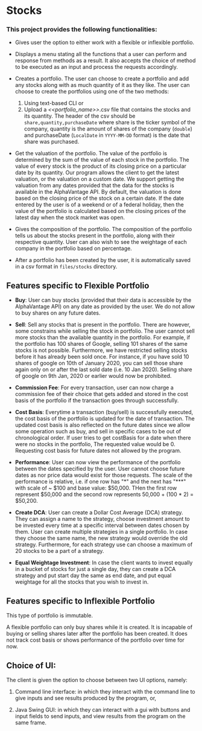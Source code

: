 # Stocks

### This project provides the following functionalities:

- Gives user the option to either work with a flexible or inflexible portfolio.


- Displays a menu stating all the functions that a user can perform and response from methods
  as a result. It also accepts the choice of method to be executed as an input and process the
  requests accordingly.


- Creates a portfolio. The user can choose to create a portfolio and add any stocks along with
  as much quantity of it as they like. The user can choose to create the portfolios using one 
  of the two methods:
  1. Using text-based CLI or
  2. Upload a _<<portfolio_name>>_.csv file that contains the stocks and its quantity.
    The header of the csv should be `share,quantity,purchaseDate` where share is the ticker symbol of the company,
    quantity is the amount of shares of the company (`double`) and purchaseDate (`LocalDate` in `YYYY-MM-DD` format) is the date that share was purchased.


- Get the valuation of the portfolio. The value of the portfolio is determined by the
  sum of the value of each stock in the portfolio. The value of every stock is the product
  of its closing price on a particular date by its quantity. Our program allows the client
  to get the latest valuation, or the valuation on a custom date. We support
  getting the valuation from any dates provided that the data for the stocks is available in the AlphaVantage API.  By default,
  the valuation is done based on the closing price of the stock on a certain date.
  If the date entered by the user is of a weekend or of a federal holiday, then the value of the
  portfolio is calculated based on the closing prices of the latest day when the stock market was
  open.


- Gives the composition of the portfolio. The composition of the portfolio tells us about the
  stocks present in the portfolio, along with their respective quantity. User can also wish to 
  see the weightage of each company in the portfolio based on percentage.


- After a portfolio has been created by the user, it is automatically saved in a csv format in
  `files/stocks` directory.


## Features specific to Flexible Portfolio

- **Buy**: User can buy stocks (provided that their data is accessible by the AlphaVantage API) on any date 
as provided by the user. We do not allow to buy shares on any future dates.


- **Sell**: Sell any stocks that is present in the portfolio. There are however, some constrains while
selling the stock in portfolio. The user cannot sell more stocks than the available quantity in the portfolio. 
For example, if the portfolio has 100 shares of Google, selling 101 shares of the same stocks is not possible. Furthermore, we have restricted
selling stocks before it has already been sold once. For instance, if you have sold 10 shares of google on 10th of January 2020,
you can sell those share again only on or after the last sold date (i.e. 10 Jan 2020). Selling share of google on 
9th Jan, 2020 or earlier would now be prohibited. 


- **Commission Fee**: For every transaction, user can now charge a commission fee of their choice that gets added and 
stored in the cost basis of the portfolio if the transaction goes through successfully.


- **Cost Basis**: Everytime a transaction (buy/sell) is successfully executed, the cost basis of the portfolio
  is updated for the date of transaction. The updated cost basis is also reflected on the future
  dates since we allow some operation such as buy, and sell in specific cases to be out of 
  chronological order. If user tries to get costBasis for a date when there were no stocks in the portfolio, The requested value would be 0.
  Requesting cost basis for future dates not allowed by the program.
  

- **Performance**: User can now view the performance of the portfolio between the dates specified by the user. 
  User cannot choose future dates as nor price data would exist for those requests. The scale of the performance is relative,
  i.e. if one row has "\*" and the next has "\***" with scale of ~ $100 and base value: $50,000. THen the first row 
  represent $50,000 and the second row represents 50,000 + (100 \* 2) = $50,200. 


- **Create DCA**: User can create a Dollar Cost Average (DCA) strategy. They can assign a name to the strategy, choose investment amount to be 
invested every time at a specific interval between dates chosen by them. User can create multiple strategies in a single portfolio. In case they choose the same name, 
the new strategy would override the old strategy. Furthermore, for each strategy use can choose a maximum of 20 stocks to be a part of a strategy.


- **Equal Weightage Investment**: In case the client wants to invest equally in a bucket of stocks for just a single day, they can 
create a DCA strategy and put start day the same as end date, and put equal weightage for all the stocks that you wish to invest in.


## Features specific to Inflexible Portfolio

This type of portfolio is immutable. 

A flexible portfolio can only buy shares while it is created. It is incapable of buying  or 
selling shares later after the portfolio has been created. It does not track cost basis or shows 
performance of the portfolio over time for now.



## Choice of UI:

The client is given the option to choose between two UI options, namely: 

1. Command line interface: in which they interact with the command line to give inputs and see results produced by the program, or,

2. Java Swing GUI: in which they can interact with a gui with buttons and input fields to send inputs, and view results from the program on the same frame.